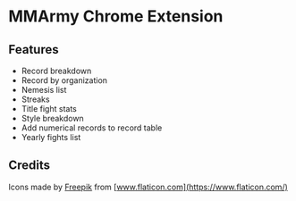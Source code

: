 # MMArmy Chrome Extension

## Features
* Record breakdown
* Record by organization
* Nemesis list
* Streaks
* Title fight stats
* Style breakdown
* Add numerical records to record table
* Yearly fights list

## Credits
Icons made by [Freepik](https://www.freepik.com) from [www.flaticon.com](https://www.flaticon.com/)